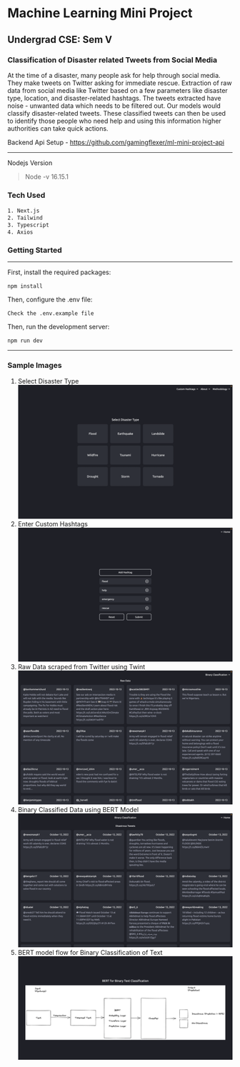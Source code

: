 # Machine Learning Mini Project

## Undergrad CSE: Sem V

### Classification of Disaster related Tweets from Social Media

At the time of a disaster, many people ask for help through social media. They make tweets on Twitter asking for
immediate rescue. Extraction of raw data from social media like Twitter based on a few parameters like disaster type,
location, and disaster-related hashtags. The tweets extracted have noise - unwanted data which needs to be filtered out.
Our models would classify disaster-related tweets. These classified tweets can then be used to identify those people who
need help and using this information higher authorities can take quick actions.

Backend Api Setup - https://github.com/gamingflexer/ml-mini-project-api

---
Nodejs Version

> Node -v
> 16.15.1

### Tech Used

```
1. Next.js
2. Tailwind
3. Typescript
4. Axios
```

### Getting Started

---

First, install the required packages:

```
npm install
```

Then, configure the .env file:

```
Check the .env.example file
```

Then, run the development server:

```
npm run dev
```

---

### Sample Images

1. Select Disaster Type
   ![](public/sample-images/index.png)
2. Enter Custom Hashtags
   ![](public/sample-images/custom-hashtags.png)
3. Raw Data scraped from Twitter using Twint
   ![](public/sample-images/raw-data.png)
4. Binary Classified Data using BERT Model
   ![](public/sample-images/binary-classified-data.png)
5. BERT model flow for Binary Classification of Text
   ![](public/sample-images/model-flow.png)
